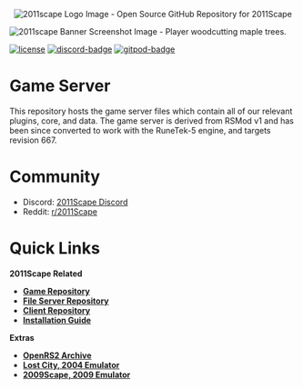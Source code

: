 <p align="center"><img src="https://github.com/2011Scape/installation-guide/assets/75695035/6b99c832-6d62-4811-bdda-143d72c13c7a" alt="2011scape Logo Image - Open Source GitHub Repository for 2011Scape" />

<img src="https://github.com/2011Scape/game/assets/75695035/db690407-bc57-437a-aa86-f692f9983bbe" alt="2011scape Banner Screenshot Image - Player woodcutting maple trees." /></p>


[![license][license-badge]][isc] [![discord-badge]][discord] [![gitpod-badge]][gitpod]

  
# Game Server

This repository hosts the game server files which contain all of our relevant plugins, core, and data. The game server is derived from RSMod v1 and has been since converted to work with the RuneTek-5 engine, and targets revision 667.

# Community

- Discord: [2011Scape Discord](https://discord.gg/jDbBAKjhxh)
- Reddit: [r/2011Scape](https://www.reddit.com/r/2011scape/)

# Quick Links

<b>2011Scape Related<b>
- [Game Repository](https://github.com/2011Scape/game)
- [File Server Repository](https://github.com/2011Scape/file-server)
- [Client Repository](https://github.com/2011Scape/rs-client)
- [Installation Guide](https://github.com/2011Scape/installation-guide)

<b>Extras</b>
- [OpenRS2 Archive](https://archive.openrs2.org/)
- [Lost City, 2004 Emulator](https://discord.gg/hN3tHUmZEN)
- [2009Scape, 2009 Emulator](https://2009scape.org)

[isc]: https://opensource.org/license/apache-2-0
[license]: https://github.com/2011Scape/game/blob/main/LICENSE
[license-badge]: https://img.shields.io/badge/license-ISC-informational

[discord]: https://discord.gg/jDbBAKjhxh
[discord-badge]: https://img.shields.io/discord/1055304546521469019?color=%237289da&logo=discord

[gitpod]: https://gitpod.io/#https://github.com/2011Scape/game
[gitpod-badge]: https://img.shields.io/badge/Contribute%20with-Gitpod-908a85?logo=gitpod
